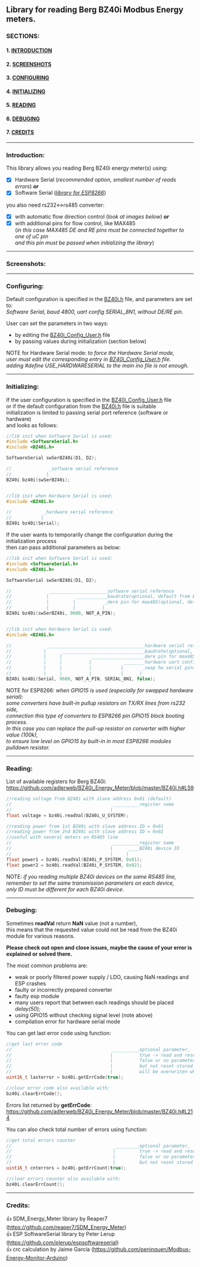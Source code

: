 ## Library for reading Berg BZ40i Modbus Energy meters. ##

### SECTIONS: ###
#### 1. [INTRODUCTION](#introduction) ####
#### 2. [SCREENSHOTS](#screenshots) ####
#### 3. [CONFIGURING](#configuring) ####
#### 4. [INITIALIZING](#initializing) ####
#### 5. [READING](#reading) ####
#### 6. [DEBUGING](#debuging) ####
#### 7. [CREDITS](#credits) ####

---

### Introduction: ###
This library allows you reading Berg BZ40i energy meter(s) using:
- [x] Hardware Serial (<i>recommended option, smallest number of reads errors</i>) <b><i>or</i></b>
- [x] Software Serial (<i>[library for ESP8266](https://github.com/plerup/espsoftwareserial)</i>)

you also need rs232<->rs485 converter:
- [x] with automatic flow direction control (<i>look at images below</i>) <b><i>or</i></b>
- [x] with additional pins for flow control, like MAX485</br>
     (<i>in this case MAX485 DE and RE pins must be connected together to one of uC pin</br>
     and this pin must be passed when initializing the library</i>)

---

### Screenshots: ###


---

### Configuring: ###
Default configuration is specified in the [BZ40i.h](https://github.com/adlerweb/BZ40i_Energy_Meter/blob/master/BZ40i.h#L19) file, and parameters are set to:</br>
<i>Software Serial, baud 4800, uart config SERIAL_8N1, without DE/RE pin</i>.</br>

User can set the parameters in two ways:
- by editing the [BZ40i_Config_User.h](https://github.com/adlerweb/BZ40i_Energy_Meter/blob/master/BZ40i_Config_User.h) file
- by passing values during initialization (section below)

NOTE for Hardware Serial mode: <i>to force the Hardware Serial mode,</br>
user must edit the corresponding entry in [BZ40i_Config_User.h](https://github.com/adlerweb/BZ40i_Energy_Meter/blob/master/BZ40i_Config_User.h#L15) file.</br>
adding #define USE_HARDWARESERIAL to the main ino file is not enough.</i>

---

### Initializing: ###
If the user configuration is specified in the [BZ40i_Config_User.h](https://github.com/adlerweb/BZ40i_Energy_Meter/blob/master/BZ40i_Config_User.h) file</br>
or if the default configuration from the [BZ40i.h](https://github.com/adlerweb/BZ40i_Energy_Meter/blob/master/BZ40i.h#L19) file is suitable</br>
initialization is limited to passing serial port reference (software or hardware)</br>
and looks as follows:
```cpp
//lib init when Software Serial is used:
#include <SoftwareSerial.h>
#include <BZ40i.h>

SoftwareSerial swSerBZ40i(D1, D2);

//              _software serial reference
//             |
BZ40i bz40i(swSerBZ40i);


//lib init when Hardware Serial is used:
#include <BZ40i.h>

//            _hardware serial reference
//           |
BZ40i bz40i(Serial);
```
If the user wants to temporarily change the configuration during the initialization process</br>
then can pass additional parameters as below:
```cpp
//lib init when Software Serial is used:
#include <SoftwareSerial.h>
#include <BZ40i.h>

SoftwareSerial swSerBZ40i(D1, D2);

//              ______________________software serial reference
//             |          ____________baudrate(optional, default from BZ40i_Config_User.h)   
//             |         |           _dere pin for max485(optional, default from BZ40i_Config_User.h)
//             |         |          |
BZ40i bz40i(swSerBZ40i, 9600, NOT_A_PIN);


//lib init when Hardware Serial is used:
#include <BZ40i.h>

//             _____________________________________hardware serial reference
//            |      _______________________________baudrate(optional, default from BZ40i_Config_User.h)
//            |     |           ____________________dere pin for max485(optional, default from BZ40i_Config_User.h)
//            |     |          |            ________hardware uart config(optional, default from BZ40i_Config_User.h)
//            |     |          |           |       _swap hw serial pins from 3/1 to 13/15(optional, default from BZ40i_Config_User.h)
//            |     |          |           |      |
BZ40i bz40i(Serial, 9600, NOT_A_PIN, SERIAL_8N1, false);
```
NOTE for ESP8266: <i>when GPIO15 is used (especially for swapped hardware serial):</br>
some converters have built-in pullup resistors on TX/RX lines from rs232 side,</br>
connection this type of converters to ESP8266 pin GPIO15 block booting process.</br>
In this case you can replace the pull-up resistor on converter with higher value (100k),</br>
to ensure low level on GPIO15 by built-in in most ESP8266 modules pulldown resistor.</br></i>

---

### Reading: ###
List of available registers for Berg BZ40i:</br>
https://github.com/adlerweb/BZ40i_Energy_Meter/blob/master/BZ40i.h#L59
```cpp
//reading voltage from BZ40i with slave address 0x01 (default)
//                                      __________register name
//                                     |
float voltage = bz40i.readVal(BZ40i_U_SYSTEM);

//reading power from 1st BZ40i with slave address ID = 0x01
//reading power from 2nd BZ40i with slave address ID = 0x02
//useful with several meters on RS485 line
//                                      __________register name
//                                     |      ____BZ40i device ID  
//                                     |     |
float power1 = bz40i.readVal(BZ40i_P_SYSTEM, 0x01);
float power2 = bz40i.readVal(BZ40i_P_SYSTEM, 0x02);
```
NOTE: <i>if you reading multiple BZ40i devices on the same RS485 line,</br>
remember to set the same transmission parameters on each device,</br>
only ID must be different for each BZ40i device.</i>

---

### Debuging: ###
Sometimes <b>readVal</b> return <b>NaN</b> value (not a number),</br>
this means that the requested value could not be read from the BZ40i module for various reasons.</br>

__Please check out open and close issues, maybe the cause of your error is explained or solved there.__

The most common problems are:
- weak or poorly filtered power supply / LDO, causing NaN readings and ESP crashes</br>
- faulty or incorrectly prepared converter</br>
- faulty esp module</br>
- many users report that between each readings should be placed <i>delay(50);</i></br>
- using GPIO15 without checking signal level (note above)</br>
- compilation error for hardware serial mode</br>

You can get last error code using function:
```cpp
//get last error code
//                                      __________optional parameter,
//                                     |          true -> read and reset error code
//                                     |          false or no parameter -> read error code
//                                     |          but not reset stored code (for future checking)
//                                     |          will be overwriten when next error occurs
uint16_t lasterror = bz40i.getErrCode(true);

//clear error code also available with:
bz40i.clearErrCode();
```
Errors list returned by <b>getErrCode</b>:</br>
https://github.com/adlerweb/BZ40i_Energy_Meter/blob/master/BZ40i.h#L214</br>

You can also check total number of errors using function:
```cpp
//get total errors counter
//                                       _________optional parameter,
//                                      |         true -> read and reset errors counter
//                                      |         false or no parameter -> read errors counter
//                                      |         but not reset stored counter (for future checking)
uint16_t cnterrors = bz40i.getErrCount(true);

//clear errors counter also available with:
bz40i.clearErrCount();
```

---

### Credits: ###

:+1: SDM_Energy_Meter library by Reaper7 (https://github.com/reaper7/SDM_Energy_Meter)</br>
:+1: ESP SoftwareSerial library by Peter Lerup (https://github.com/plerup/espsoftwareserial)</br>
:+1: crc calculation by Jaime García (https://github.com/peninquen/Modbus-Energy-Monitor-Arduino)</br>
